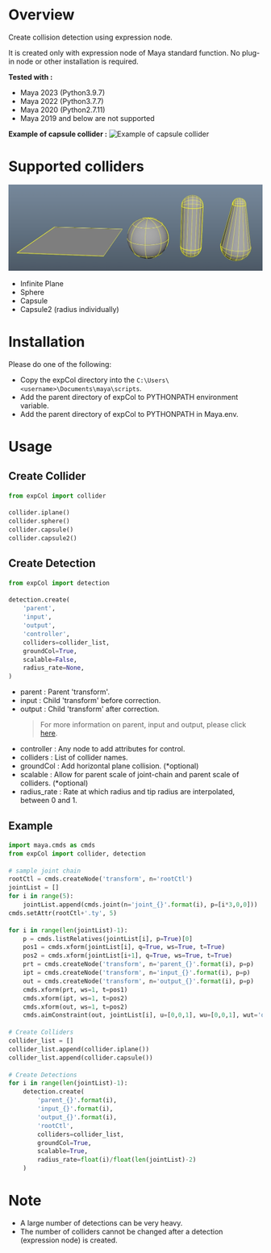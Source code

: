 # Overview
Create collision detection using expression node.

It is created only with expression node of Maya standard function. No plug-in node or other installation is required.

**Tested with :**
* Maya 2023 (Python3.9.7)  
* Maya 2022 (Python3.7.7)  
* Maya 2020 (Python2.7.11)  
* Maya 2019 and below are not supported

**Example of capsule collider :**
![Example of capsule collider](images/capsuleCollider.gif)  

# Supported colliders
![Supported colliders](images/colliders.jpg)  
* Infinite Plane
* Sphere
* Capsule
* Capsule2 (radius individually)

# Installation
Please do one of the following:
* Copy the expCol directory into the `C:\Users\<username>\Documents\maya\scripts`.
* Add the parent directory of expCol to PYTHONPATH environment variable.
* Add the parent directory of expCol to PYTHONPATH in Maya.env.

# Usage
## Create Collider
```python
from expCol import collider

collider.iplane()
collider.sphere()
collider.capsule()
collider.capsule2()
```

## Create Detection
```python
from expCol import detection

detection.create(
    'parent', 
    'input', 
    'output', 
    'controller', 
    colliders=collider_list, 
    groundCol=True, 
    scalable=False,
    radius_rate=None,
)
```
* parent : Parent 'transform'.  
* input : Child 'transform' before correction.  
* output : Child 'transform' after correction.   
  > For more information on parent, input and output, please click [here](https://twitter.com/akasaki1211/status/1489478989039108099).  
* controller : Any node to add attributes for control.  
* colliders : List of collider names.
* groundCol : Add horizontal plane collision. (*optional)
* scalable : Allow for parent scale of joint-chain and parent scale of colliders. (*optional)
* radius_rate : Rate at which radius and tip radius are interpolated, between 0 and 1.


## Example
```python
import maya.cmds as cmds
from expCol import collider, detection

# sample joint chain
rootCtl = cmds.createNode('transform', n='rootCtl')
jointList = []
for i in range(5):
    jointList.append(cmds.joint(n='joint_{}'.format(i), p=[i*3,0,0]))
cmds.setAttr(rootCtl+'.ty', 5)

for i in range(len(jointList)-1):
    p = cmds.listRelatives(jointList[i], p=True)[0]
    pos1 = cmds.xform(jointList[i], q=True, ws=True, t=True)
    pos2 = cmds.xform(jointList[i+1], q=True, ws=True, t=True)
    prt = cmds.createNode('transform', n='parent_{}'.format(i), p=p)
    ipt = cmds.createNode('transform', n='input_{}'.format(i), p=p)
    out = cmds.createNode('transform', n='output_{}'.format(i), p=p)
    cmds.xform(prt, ws=1, t=pos1)
    cmds.xform(ipt, ws=1, t=pos2)
    cmds.xform(out, ws=1, t=pos2)
    cmds.aimConstraint(out, jointList[i], u=[0,0,1], wu=[0,0,1], wut='objectrotation', wuo=prt)

# Create Colliders
collider_list = []
collider_list.append(collider.iplane())
collider_list.append(collider.capsule())

# Create Detections
for i in range(len(jointList)-1):
    detection.create(
        'parent_{}'.format(i), 
        'input_{}'.format(i), 
        'output_{}'.format(i), 
        'rootCtl', 
        colliders=collider_list, 
        groundCol=True, 
        scalable=True,
        radius_rate=float(i)/float(len(jointList)-2)
    )
```

# Note
* A large number of detections can be very heavy.
* The number of colliders cannot be changed after a detection (expression node) is created.
